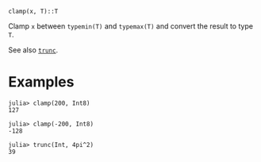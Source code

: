 ```
clamp(x, T)::T
```

Clamp `x` between `typemin(T)` and `typemax(T)` and convert the result to type `T`.

See also [`trunc`](@ref).

# Examples

```jldoctest
julia> clamp(200, Int8)
127

julia> clamp(-200, Int8)
-128

julia> trunc(Int, 4pi^2)
39
```
